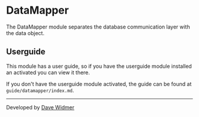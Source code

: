 # DataMapper

The DataMapper module separates the database communication layer with the data object.

## Userguide

This module has a user guide, so if you have the userguide module installed an activated you can view it there.

If you don't have the userguide module activated, the guide can be found at `guide/datamapper/index.md`.

---

Developed by [Dave Widmer](http://www.davewidmer.net)